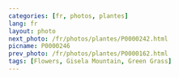 ```yaml
---
categories: [fr, photos, plantes]
lang: fr
layout: photo
next_photo: /fr/photos/plantes/P0000242.html
picname: P0000246
prev_photo: /fr/photos/plantes/P0000162.html
tags: [Flowers, Gisela Mountain, Green Grass]
---
```

